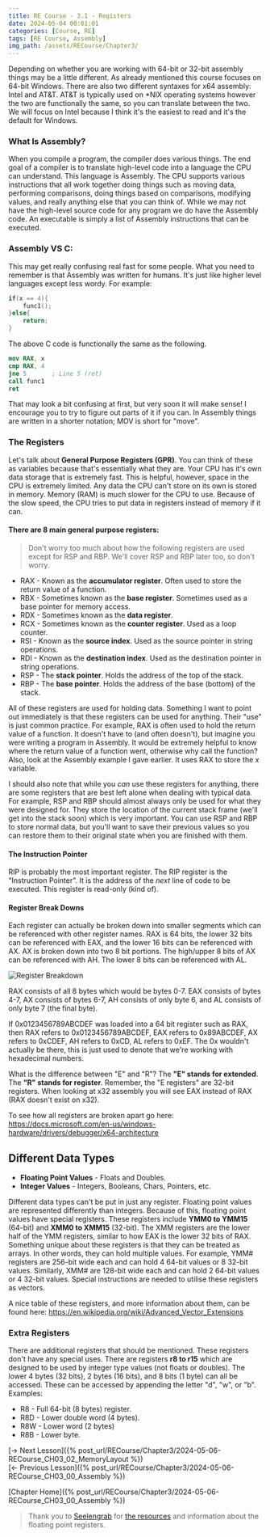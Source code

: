 ```yaml
---
title: RE Course - 3.1 - Registers
date: 2024-05-04 00:01:01
categories: [Course, RE]
tags: [RE Course, Assembly]
img_path: /assets/RECourse/Chapter3/
---
```


Depending on whether you are working with 64-bit or 32-bit assembly things may be a little different. As already mentioned this course focuses on 64-bit Windows. There are also two different syntaxes for x64 assembly: Intel and AT&T. AT&T is typically used on *NIX operating systems however the two are functionally the same, so you can translate between the two. We will focus on Intel because I think it's the easiest to read and it's the default for Windows. 

### What Is Assembly?

When you compile a program, the compiler does various things. The end goal of a compiler is to translate high-level code into a language the CPU can understand. This language is Assembly. The CPU supports various instructions that all work together doing things such as moving data, performing comparisons, doing things based on comparisons, modifying values, and really anything else that you can think of. While we may not have the high-level source code for any program we do have the Assembly code. An executable is simply a list of Assembly instructions that can be executed.

### Assembly VS C:

This may get really confusing real fast for some people. What you need to remember is that Assembly was written for humans. It's just like higher level languages except less wordy. For example:  
```c
if(x == 4){
    func1();
}else{
    return;
}
```

The above C code is functionally the same as the following.
```nasm
mov RAX, x
cmp RAX, 4
jne 5       ; Line 5 (ret)
call func1
ret
```

That may look a bit confusing at first, but very soon it will make sense! I encourage you to try to figure out parts of it if you can. In Assembly things are written in a shorter notation; MOV is short for "move". 

### The Registers

Let's talk about **General Purpose Registers (GPR)**. You can think of these as variables because that's essentially what they are. Your CPU has it's own data storage that is extremely fast. This is helpful, however, space in the CPU is extremely limited. Any data the CPU can't store on its own is stored in memory. Memory (RAM) is much slower for the CPU to use. Because of the slow speed, the CPU tries to put data in registers instead of memory if it can.

#### There are 8 main general purpose registers:

> Don't worry too much about how the following registers are used except for RSP and RBP. We'll cover RSP and RBP later too, so don't worry.

* RAX - Known as the **accumulator register**. Often used to store the return value of a function.
* RBX - Sometimes known as the **base register**. Sometimes used as a base pointer for memory access.
* RDX - Sometimes known as the **data register**. 
* RCX - Sometimes known as the **counter register**. Used as a loop counter.
* RSI - Known as the **source index**. Used as the source pointer in string operations.
* RDI - Known as the **destination index**. Used as the destination pointer in string operations.
* RSP - The **stack pointer**. Holds the address of the top of the stack.
* RBP - The **base pointer**. Holds the address of the base (bottom) of the stack.

All of these registers are used for holding data. Something I want to point out immediately is that these registers can be used for anything. Their "use" is just common practice. For example, RAX is often used to hold the return value of a function. It doesn't have to (and often doesn't), but imagine you were writing a program in Assembly. It would be extremely helpful to know where the return value of a function went, otherwise why call the function? Also, look at the Assembly example I gave earlier. It uses RAX to store the *x* variable.

I should also note that while you *can* use these registers for anything, there are some registers that are best left alone when dealing with typical data. For example, RSP and RBP should almost always only be used for what they were designed for. They store the location of the current stack frame (we'll get into the stack soon) which is very important. You can use RSP and RBP to store normal data, but you'll want to save their previous values so you can restore them to their original state when you are finished with them. 

#### The Instruction Pointer

RIP is probably the most important register. The RIP register is the "Instruction Pointer". It is the address of the *next* line of code to be executed. This register is read-only (kind of).

#### Register Break Downs

Each register can actually be broken down into smaller segments which can be referenced with other register names. RAX is 64 bits, the lower 32 bits can be referenced with EAX, and the lower 16 bits can be referenced with AX. AX is broken down into two 8 bit portions. The high/upper 8 bits of AX can be referenced with AH. The lower 8 bits can be referenced with AL.

![Register Breakdown](RegisterBreakdown.png)

RAX consists of all 8 bytes which would be bytes 0-7. EAX consists of bytes 4-7, AX consists of bytes 6-7, AH consists of only byte 6, and AL consists of only byte 7 (the final byte).

If 0x0123456789ABCDEF was loaded into a 64 bit register such as RAX, then RAX refers to 0x0123456789ABCDEF, EAX refers to 0x89ABCDEF, AX refers to 0xCDEF, AH refers to 0xCD, AL refers to 0xEF. The 0x wouldn't actually be there, this is just used to denote that we're working with hexadecimal numbers.

What is the difference between "E" and "R"? The **"E" stands for extended**. The **"R" stands for register**. Remember, the "E registers" are 32-bit registers. When looking at x32 assembly you will see EAX instead of RAX (RAX doesn't exist on x32).

To see how all registers are broken apart go here:  
<https://docs.microsoft.com/en-us/windows-hardware/drivers/debugger/x64-architecture>

## Different Data Types
* **Floating Point Values** - Floats and Doubles.
* **Integer Values** - Integers, Booleans, Chars, Pointers, etc.

Different data types can't be put in just any register. Floating point values are represented differently than integers. Because of this, floating point values have special registers. These registers include **YMM0 to YMM15** (64-bit) and **XMM0 to XMM15** (32-bit). The XMM registers are the lower half of the YMM registers, similar to how EAX is the lower 32 bits of RAX. Something unique about these registers is that they can be treated as arrays. In other words, they can hold multiple values. For example, YMM# registers are 256-bit wide each and can hold 4 64-bit values or 8 32-bit values. Similarly, XMM# are 128-bit wide each and can hold 2 64-bit values or 4 32-bit values. Special instructions are needed to utilise these registers as vectors.

A nice table of these registers, and more information about them, can be found here: <https://en.wikipedia.org/wiki/Advanced_Vector_Extensions>

### Extra Registers

There are additional registers that should be mentioned. These registers don't have any special uses. There are registers **r8 to r15** which are designed to be used by integer type values (not floats or doubles). The lower 4 bytes (32 bits), 2 bytes (16 bits), and 8 bits (1 byte) can all be accessed. These can be accessed by appending the letter "d", "w", or "b".  
Examples: 
* R8 - Full 64-bit (8 bytes) register.
* R8D - Lower double word (4 bytes).
* R8W - Lower word (2 bytes)
* R8B - Lower byte.

[-> Next Lesson]({% post_url/RECourse/Chapter3/2024-05-06-RECourse_CH03_02_MemoryLayout %})  
[<- Previous Lesson]({% post_url/RECourse/Chapter3/2024-05-06-RECourse_CH03_00_Assembly %})  

[Chapter Home]({% post_url/RECourse/Chapter3/2024-05-06-RECourse_CH03_00_Assembly %})  

> Thank you to [Seelengrab](https://github.com/Seelengrab) for [the resources](https://en.wikipedia.org/wiki/Advanced_Vector_Extensions) and information about the floating point registers.